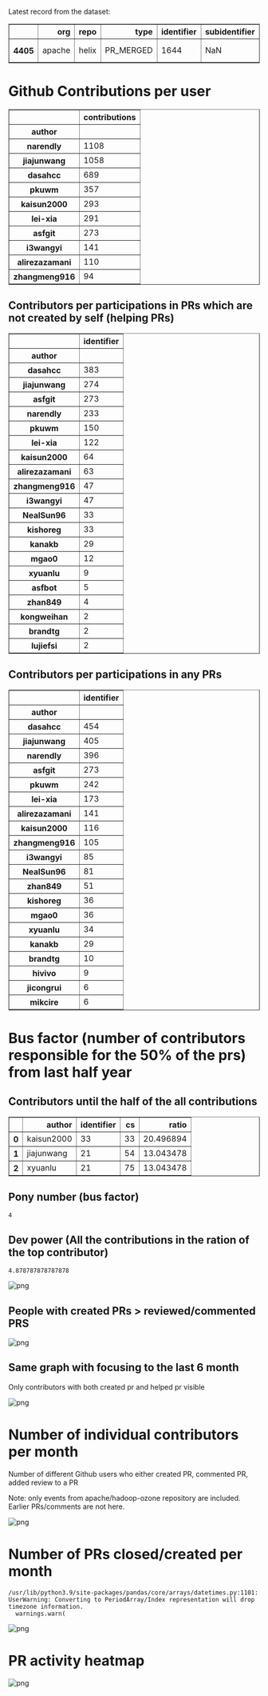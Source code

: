 Latest record from the dataset:




<div>
<table border="1" class="dataframe">
  <thead>
    <tr style="text-align: right;">
      <th></th>
      <th>org</th>
      <th>repo</th>
      <th>type</th>
      <th>identifier</th>
      <th>subidentifier</th>
      <th>date</th>
      <th>author</th>
      <th>owner</th>
      <th>project</th>
    </tr>
  </thead>
  <tbody>
    <tr>
      <th>4405</th>
      <td>apache</td>
      <td>helix</td>
      <td>PR_MERGED</td>
      <td>1644</td>
      <td>NaN</td>
      <td>2021-02-12 19:36:04+00:00</td>
      <td>jiajunwang</td>
      <td>NealSun96</td>
      <td>helix</td>
    </tr>
  </tbody>
</table>
</div>



# Github Contributions per user





<div>
<table border="1" class="dataframe">
  <thead>
    <tr style="text-align: right;">
      <th></th>
      <th>contributions</th>
    </tr>
    <tr>
      <th>author</th>
      <th></th>
    </tr>
  </thead>
  <tbody>
    <tr>
      <th>narendly</th>
      <td>1108</td>
    </tr>
    <tr>
      <th>jiajunwang</th>
      <td>1058</td>
    </tr>
    <tr>
      <th>dasahcc</th>
      <td>689</td>
    </tr>
    <tr>
      <th>pkuwm</th>
      <td>357</td>
    </tr>
    <tr>
      <th>kaisun2000</th>
      <td>293</td>
    </tr>
    <tr>
      <th>lei-xia</th>
      <td>291</td>
    </tr>
    <tr>
      <th>asfgit</th>
      <td>273</td>
    </tr>
    <tr>
      <th>i3wangyi</th>
      <td>141</td>
    </tr>
    <tr>
      <th>alirezazamani</th>
      <td>110</td>
    </tr>
    <tr>
      <th>zhangmeng916</th>
      <td>94</td>
    </tr>
  </tbody>
</table>
</div>



## Contributors per participations in PRs which are not created by self (helping PRs)




<div>
<table border="1" class="dataframe">
  <thead>
    <tr style="text-align: right;">
      <th></th>
      <th>identifier</th>
    </tr>
    <tr>
      <th>author</th>
      <th></th>
    </tr>
  </thead>
  <tbody>
    <tr>
      <th>dasahcc</th>
      <td>383</td>
    </tr>
    <tr>
      <th>jiajunwang</th>
      <td>274</td>
    </tr>
    <tr>
      <th>asfgit</th>
      <td>273</td>
    </tr>
    <tr>
      <th>narendly</th>
      <td>233</td>
    </tr>
    <tr>
      <th>pkuwm</th>
      <td>150</td>
    </tr>
    <tr>
      <th>lei-xia</th>
      <td>122</td>
    </tr>
    <tr>
      <th>kaisun2000</th>
      <td>64</td>
    </tr>
    <tr>
      <th>alirezazamani</th>
      <td>63</td>
    </tr>
    <tr>
      <th>zhangmeng916</th>
      <td>47</td>
    </tr>
    <tr>
      <th>i3wangyi</th>
      <td>47</td>
    </tr>
    <tr>
      <th>NealSun96</th>
      <td>33</td>
    </tr>
    <tr>
      <th>kishoreg</th>
      <td>33</td>
    </tr>
    <tr>
      <th>kanakb</th>
      <td>29</td>
    </tr>
    <tr>
      <th>mgao0</th>
      <td>12</td>
    </tr>
    <tr>
      <th>xyuanlu</th>
      <td>9</td>
    </tr>
    <tr>
      <th>asfbot</th>
      <td>5</td>
    </tr>
    <tr>
      <th>zhan849</th>
      <td>4</td>
    </tr>
    <tr>
      <th>kongweihan</th>
      <td>2</td>
    </tr>
    <tr>
      <th>brandtg</th>
      <td>2</td>
    </tr>
    <tr>
      <th>lujiefsi</th>
      <td>2</td>
    </tr>
  </tbody>
</table>
</div>



## Contributors per participations in any PRs




<div>
<table border="1" class="dataframe">
  <thead>
    <tr style="text-align: right;">
      <th></th>
      <th>identifier</th>
    </tr>
    <tr>
      <th>author</th>
      <th></th>
    </tr>
  </thead>
  <tbody>
    <tr>
      <th>dasahcc</th>
      <td>454</td>
    </tr>
    <tr>
      <th>jiajunwang</th>
      <td>405</td>
    </tr>
    <tr>
      <th>narendly</th>
      <td>396</td>
    </tr>
    <tr>
      <th>asfgit</th>
      <td>273</td>
    </tr>
    <tr>
      <th>pkuwm</th>
      <td>242</td>
    </tr>
    <tr>
      <th>lei-xia</th>
      <td>173</td>
    </tr>
    <tr>
      <th>alirezazamani</th>
      <td>141</td>
    </tr>
    <tr>
      <th>kaisun2000</th>
      <td>116</td>
    </tr>
    <tr>
      <th>zhangmeng916</th>
      <td>105</td>
    </tr>
    <tr>
      <th>i3wangyi</th>
      <td>85</td>
    </tr>
    <tr>
      <th>NealSun96</th>
      <td>81</td>
    </tr>
    <tr>
      <th>zhan849</th>
      <td>51</td>
    </tr>
    <tr>
      <th>kishoreg</th>
      <td>36</td>
    </tr>
    <tr>
      <th>mgao0</th>
      <td>36</td>
    </tr>
    <tr>
      <th>xyuanlu</th>
      <td>34</td>
    </tr>
    <tr>
      <th>kanakb</th>
      <td>29</td>
    </tr>
    <tr>
      <th>brandtg</th>
      <td>10</td>
    </tr>
    <tr>
      <th>hivivo</th>
      <td>9</td>
    </tr>
    <tr>
      <th>jicongrui</th>
      <td>6</td>
    </tr>
    <tr>
      <th>mikcire</th>
      <td>6</td>
    </tr>
  </tbody>
</table>
</div>



# Bus factor (number of contributors responsible for the 50% of the prs) from last half year

## Contributors until the half of the all contributions




<div>
<table border="1" class="dataframe">
  <thead>
    <tr style="text-align: right;">
      <th></th>
      <th>author</th>
      <th>identifier</th>
      <th>cs</th>
      <th>ratio</th>
    </tr>
  </thead>
  <tbody>
    <tr>
      <th>0</th>
      <td>kaisun2000</td>
      <td>33</td>
      <td>33</td>
      <td>20.496894</td>
    </tr>
    <tr>
      <th>1</th>
      <td>jiajunwang</td>
      <td>21</td>
      <td>54</td>
      <td>13.043478</td>
    </tr>
    <tr>
      <th>2</th>
      <td>xyuanlu</td>
      <td>21</td>
      <td>75</td>
      <td>13.043478</td>
    </tr>
  </tbody>
</table>
</div>



## Pony number (bus factor)




    4



## Dev power (All the contributions in the ration of the top contributor)




    4.878787878787878




    
![png](github-contributions_files/github-contributions_18_0.png)
    


## People with created PRs > reviewed/commented PRS


    
![png](github-contributions_files/github-contributions_21_0.png)
    


## Same graph with focusing to the last 6 month

Only contributors with both created pr and helped pr visible


    
![png](github-contributions_files/github-contributions_25_0.png)
    


# Number of individual contributors per month

Number of different Github users who either created PR, commented PR, added review to a PR

Note: only events from apache/hadoop-ozone repository are included. Earlier PRs/comments are not here.


    
![png](github-contributions_files/github-contributions_28_0.png)
    


# Number of PRs closed/created per month

    /usr/lib/python3.9/site-packages/pandas/core/arrays/datetimes.py:1101: UserWarning: Converting to PeriodArray/Index representation will drop timezone information.
      warnings.warn(



    
![png](github-contributions_files/github-contributions_31_0.png)
    


# PR activity heatmap


    
![png](github-contributions_files/github-contributions_34_0.png)
    

